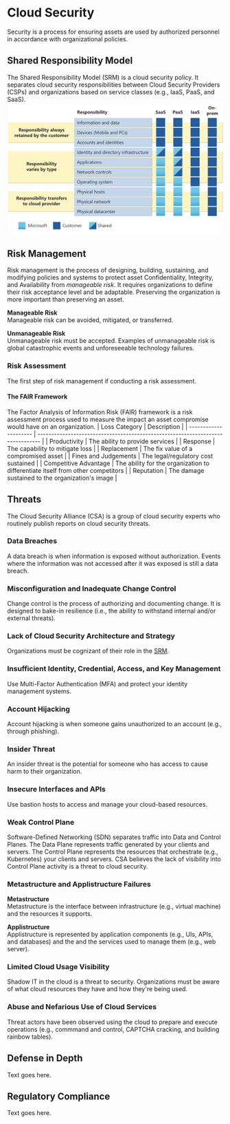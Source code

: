 # Cloud Security
Security is a process for ensuring assets are used by authorized personnel in accordance with organizational policies. 

## Shared Responsibility Model
The Shared Responsibility Model (SRM) is a cloud security policy. It separates cloud security responsibilities between Cloud Security Providers (CSPs) and organizations based on service classes (e.g., IaaS, PaaS, and SaaS). 
![SRM.png](/cloud/security/SRM.png)

## Risk Management
Risk management is the process of designing, building, sustaining, and modifying policies and systems to protect asset Confidentiality, Integrity, and Availability from *manageable risk*. It requires organizations to define their risk acceptance level and be adaptable. Preserving the organization is more important than preserving an asset. 

**Manageable Risk**  
Manageable risk can be avoided, mitigated, or transferred. 

**Unmanageable Risk**  
Unmanageable risk must be accepted. Examples of unmanageable risk is global catastrophic events and unforeseeable technology failures. 

### Risk Assessment
The first step of risk management if conducting a risk assessment. 

#### The FAIR Framework
The Factor Analysis of Information Risk (FAIR) framework is a risk assessment process used to measure the impact an asset compromise would have on an organization. 
| Loss Category         | Description                                                                     | 
| --------------------- | ------------------------------------------------------------------------------- | 
| Productivity          | The ability to provide services                                                 | 
| Response              | The capability to mitigate loss                                                 | 
| Replacement           | The fix value of a compromised asset                                            | 
| Fines and Judgements  | The legal/regulatory cost sustained                                             | 
| Competitive Advantage | The ability for the organization to differentiate itself from other competitors | 
| Reputation            | The damage sustained to the organization's image                                | 

## Threats
The Cloud Security Alliance (CSA) is a group of cloud security experts who routinely publish reports on cloud security threats. 

### Data Breaches
A data breach is when information is exposed without authorization. Events where the information was not accessed after it was exposed is still a data breach.

### Misconfiguration and Inadequate Change Control
Change control is the process of authorizing and documenting change. It is designed to bake-in resilience (i.e., the ability to withstand internal and/or external threats). 

### Lack of Cloud Security Architecture and Strategy
Organizations must be cognizant of their role in the [SRM](/cloud/security/README.md#shared-responsibility-model).

### Insufficient Identity, Credential, Access, and Key Management
Use Multi-Factor Authentication (MFA) and protect your identity management systems. 
 
### Account Hijacking
Account hijacking is when someone gains unauthorized to an account (e.g., through phishing). 

### Insider Threat
An insider threat is the potential for someone who has access to cause harm to their organization. 

### Insecure Interfaces and APIs
Use bastion hosts to access and manage your cloud-based resources. 

### Weak Control Plane
Software-Defined Networking (SDN) separates traffic into Data and Control Planes. The Data Plane represents traffic generated by your clients and servers. The Control Plane represents the resources that orchestrate (e.g., Kubernetes) your clients and servers. CSA believes the lack of visibility into Control Plane activity is a threat to cloud security. 

### Metastructure and Applistructure Failures
**Metastructure**  
Metastructure is the interface between infrastructure (e.g., virtual machine) and the resources it supports. 

**Applistructure**  
Applistructure is represented by application components (e.g., UIs, APIs, and databases) and the and the services used to manage them (e.g., web server). 

### Limited Cloud Usage Visibility
Shadow IT in the cloud is a threat to security. Organizations must be aware of what cloud resources they have and how they're being used. 

### Abuse and Nefarious Use of Cloud Services
Threat actors have been observed using the cloud to prepare and execute operations (e.g., commmand and control, CAPTCHA cracking, and building rainbow tables).

## Defense in Depth
Text goes here. 

## Regulatory Compliance
Text goes here.